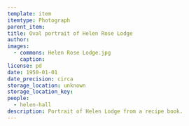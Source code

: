 ```yaml
---
template: item
itemtype: Photograph
parent_item: 
title: Oval portrait of Helen Rose Lodge
author: 
images:
  - commons: Helen Rose Lodge.jpg
    caption: 
license: pd
date: 1950-01-01
date_precision: circa
storage_location: unknown
storage_location_key: 
people:
  - helen-hall
description: Portrait of Helen Lodge from a recipe book.
---
```

